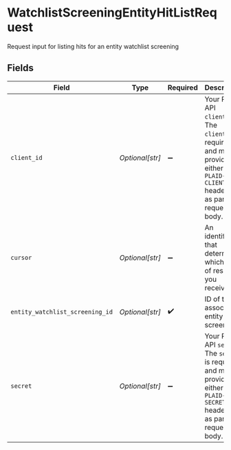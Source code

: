 # WatchlistScreeningEntityHitListRequest

Request input for listing hits for an entity watchlist screening


## Fields

| Field                                                                                                                                            | Type                                                                                                                                             | Required                                                                                                                                         | Description                                                                                                                                      | Example                                                                                                                                          |
| ------------------------------------------------------------------------------------------------------------------------------------------------ | ------------------------------------------------------------------------------------------------------------------------------------------------ | ------------------------------------------------------------------------------------------------------------------------------------------------ | ------------------------------------------------------------------------------------------------------------------------------------------------ | ------------------------------------------------------------------------------------------------------------------------------------------------ |
| `client_id`                                                                                                                                      | *Optional[str]*                                                                                                                                  | :heavy_minus_sign:                                                                                                                               | Your Plaid API `client_id`. The `client_id` is required and may be provided either in the `PLAID-CLIENT-ID` header or as part of a request body. |                                                                                                                                                  |
| `cursor`                                                                                                                                         | *Optional[str]*                                                                                                                                  | :heavy_minus_sign:                                                                                                                               | An identifier that determines which page of results you receive.                                                                                 | eyJkaXJlY3Rpb24iOiJuZXh0Iiwib2Zmc2V0IjoiMTU5NDM                                                                                                  |
| `entity_watchlist_screening_id`                                                                                                                  | *Optional[str]*                                                                                                                                  | :heavy_check_mark:                                                                                                                               | ID of the associated entity screening.                                                                                                           | entscr_52xR9LKo77r1Np                                                                                                                            |
| `secret`                                                                                                                                         | *Optional[str]*                                                                                                                                  | :heavy_minus_sign:                                                                                                                               | Your Plaid API `secret`. The `secret` is required and may be provided either in the `PLAID-SECRET` header or as part of a request body.          |                                                                                                                                                  |